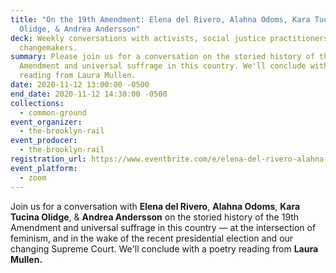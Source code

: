 ```yaml
---
title: "On the 19th Amendment: Elena del Rivero, Alahna Odoms, Kara Tucina
  Olidge, & Andrea Andersson"
deck: Weekly conversations with activists, social justice practitioners, and
  changemakers.
summary: Please join us for a conversation on the storied history of the 19th
  Amendment and universal suffrage in this country. We'll conclude with a poetry
  reading from Laura Mullen.
date: 2020-11-12 13:00:00 -0500
end_date: 2020-11-12 14:30:00 -0500
collections:
  - common-ground
event_organizer:
  - the-brooklyn-rail
event_producer:
  - the-brooklyn-rail
registration_url: https://www.eventbrite.com/e/elena-del-rivero-alahna-odoms-kara-tucina-olidge-andrea-andersson-tickets-128297817225
event_platform:
  - zoom
---
```

Join us for a conversation with **Elena del Rivero**, **Alahna Odoms**, **Kara Tucina Olidge**, & **Andrea Andersson** on the storied history of the 19th Amendment and universal suffrage in this country — at the intersection of feminism, and in the wake of the recent presidential election and our changing Supreme Court. We'll conclude with a poetry reading from **Laura Mullen.**